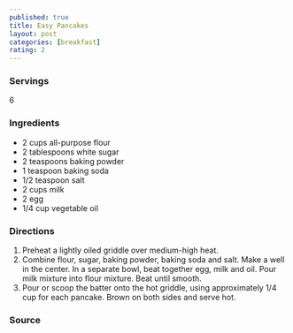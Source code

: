 ```yaml
---
published: true
title: Easy Pancakes
layout: post
categories: [breakfast]
rating: 2
---
```

### Servings
6

### Ingredients
- 2 cups all-purpose flour
- 2 tablespoons white sugar
- 2 teaspoons baking powder
- 1 teaspoon baking soda
- 1/2 teaspoon salt
- 2 cups milk
- 2 egg
- 1/4 cup vegetable oil

### Directions
1. Preheat a lightly oiled griddle over medium-high heat.
2. Combine flour, sugar, baking powder, baking soda and salt. Make a well in the center. In a separate bowl, beat together egg, milk and oil. Pour milk mixture into flour mixture. Beat until smooth.
3. Pour or scoop the batter onto the hot griddle, using approximately 1/4 cup for each pancake. Brown on both sides and serve hot.

### Source

